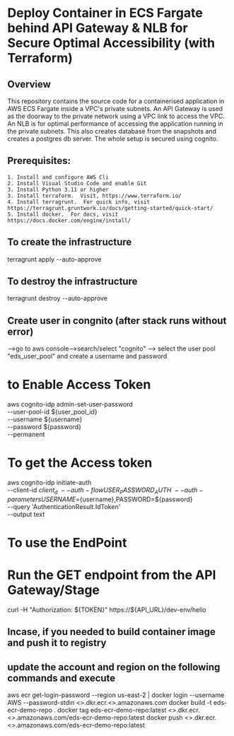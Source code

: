 # Deploy Container in ECS Fargate behind API Gateway & NLB for Secure Optimal Accessibility (with Terraform)
## Overview
This repository contains the source code for a containerised application in AWS ECS Fargate inside a VPC's private subnets. An API Gateway is used as the doorway to the private network using a VPC link to access the VPC. An NLB is for optimal performance of accessing the application running in the private subnets. This also creates database from the snapshots and creates a postgres db server.  The whole setup is secured using cognito.

## Prerequisites:
    1. Install and configure AWS Cli 
    2. Install Visual Studio Code and enable Git
    3. Install Python 3.11 or higher
    3. Install terraform.  Visit, https://www.terraform.io/
    4. Install terragrunt.  For quick info, visit https://terragrunt.gruntwork.io/docs/getting-started/quick-start/
    5. Install docker.  For docs, visit https://docs.docker.com/engine/install/

## To create the infrastructure

terragrunt apply --auto-approve

## To destroy the infrastructure

terragrunt destroy --auto-approve

## Create user in congnito (after stack runs without error)
-->go to aws console-->search/select "cognito" --> select the user pool "eds_user_pool" and create a username and password

# to Enable Access Token
aws cognito-idp admin-set-user-password \
     --user-pool-id ${user_pool_id} \
     --username ${username} \
     --password ${password} \
     --permanent
# To get the Access token
aws cognito-idp initiate-auth \
 --client-id ${client_d} \
 --auth-flow USER_PASSWORD_AUTH \
 --auth-parameters USERNAME=${username},PASSWORD=${password} \
 --query 'AuthenticationResult.IdToken' \
 --output text

# To use the EndPoint
# Run the GET endpoint from the API Gateway/Stage 
curl -H "Authorization: ${TOKEN}" https://${API_URL}/dev-env/hello

## Incase, if you needed to build container image and push it to registry
## update the account and region on the following commands and execute
aws ecr get-login-password --region us-east-2 | docker login --username AWS --password-stdin <<account-number>>.dkr.ecr.<<region>>.amazonaws.com
docker build -t eds-ecr-demo-repo .
docker tag eds-ecr-demo-repo:latest <<account-number>>.dkr.ecr.<<region>>.amazonaws.com/eds-ecr-demo-repo:latest
docker push <<account-number>>.dkr.ecr.<<region>>.amazonaws.com/eds-ecr-demo-repo:latest
